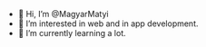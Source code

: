 - 👋 Hi, I’m @MagyarMatyi
- 👀 I’m interested in web and in app development.
- 🌱 I’m currently learning a lot.
